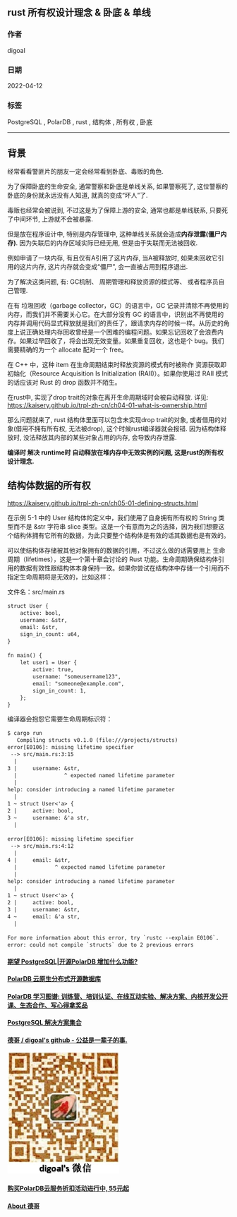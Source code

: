## rust 所有权设计理念 & 卧底 & 单线      
                  
### 作者                  
digoal                  
                  
### 日期                  
2022-04-12                 
                  
### 标签                  
PostgreSQL , PolarDB , rust , 结构体 , 所有权 , 卧底     
                  
----                  
                  
## 背景       
  
经常看看警匪片的朋友一定会经常看到卧底、毒贩的角色.  
  
为了保障卧底的生命安全, 通常警察和卧底是单线关系, 如果警察死了, 这位警察的卧底的身份就永远没有人知道, 就真的变成“坏人”了.   
  
毒贩也经常会被说到, 不过这是为了保障上游的安全, 通常也都是单线联系, 只要死了中间环节, 上游就不会被暴露.    
  
但是放在程序设计中, 特别是内存管理中, 这种单线关系就会造成<b>内存泄露(僵尸内存)</b>. 因为失联后的内存区域实际已经无用, 但是由于失联而无法被回收.  
  
例如申请了一块内存, 有且仅有A引用了这片内存, 当A被释放时, 如果未回收它引用的这片内存, 这片内存就会变成“僵尸”, 会一直被占用到程序退出.   
  
为了解决这类问题, 有: GC机制、 周期管理和释放资源的模式等、 或者程序员自己管理.   
  
在有 垃圾回收（garbage collector，GC）的语言中，GC 记录并清除不再使用的内存，而我们并不需要关心它。在大部分没有 GC 的语言中，识别出不再使用的内存并调用代码显式释放就是我们的责任了，跟请求内存的时候一样。从历史的角度上说正确处理内存回收曾经是一个困难的编程问题。如果忘记回收了会浪费内存。如果过早回收了，将会出现无效变量。如果重复回收，这也是个 bug。我们需要精确的为一个 allocate 配对一个 free。  
  
在 C++ 中，这种 item 在生命周期结束时释放资源的模式有时被称作 资源获取即初始化（Resource Acquisition Is Initialization (RAII)）。如果你使用过 RAII 模式的话应该对 Rust 的 drop 函数并不陌生。  
  
在rust中, 实现了drop trait的对象在离开生命周期域时会被自动释放. 详见: https://kaisery.github.io/trpl-zh-cn/ch04-01-what-is-ownership.html  
  
那么问题就来了, rust 结构体里面可以包含未实现drop trait的对象, 或者借用的对象(借用不拥有所有权, 无法被drop), 这个时候rust编译器就会报错. 因为结构体释放时, 没法释放其内部的某些对象占用的内存, 会导致内存泄露.    
  
<b>编译时 解决 runtime时 自动释放在堆内存中无效实例的问题, 这是rust的所有权设计理念. </b>   
  
## 结构体数据的所有权  
https://kaisery.github.io/trpl-zh-cn/ch05-01-defining-structs.html  
  
在示例 5-1 中的 User 结构体的定义中，我们使用了自身拥有所有权的 String 类型而不是 &str 字符串 slice 类型。这是一个有意而为之的选择，因为我们想要这个结构体拥有它所有的数据，为此只要整个结构体是有效的话其数据也是有效的。  
  
可以使结构体存储被其他对象拥有的数据的引用，不过这么做的话需要用上 生命周期（lifetimes），这是一个第十章会讨论的 Rust 功能。生命周期确保结构体引用的数据有效性跟结构体本身保持一致。如果你尝试在结构体中存储一个引用而不指定生命周期将是无效的，比如这样：  
  
文件名：src/main.rs  
  
```  
struct User {  
    active: bool,  
    username: &str,  
    email: &str,  
    sign_in_count: u64,  
}  
  
fn main() {  
    let user1 = User {  
        active: true,  
        username: "someusername123",  
        email: "someone@example.com",  
        sign_in_count: 1,  
    };  
}  
```  
  
编译器会抱怨它需要生命周期标识符：  
  
```  
$ cargo run  
   Compiling structs v0.1.0 (file:///projects/structs)  
error[E0106]: missing lifetime specifier  
 --> src/main.rs:3:15  
  |  
3 |     username: &str,  
  |               ^ expected named lifetime parameter  
  |  
help: consider introducing a named lifetime parameter  
  |  
1 ~ struct User<'a> {  
2 |     active: bool,  
3 ~     username: &'a str,  
  |  
  
error[E0106]: missing lifetime specifier  
 --> src/main.rs:4:12  
  |  
4 |     email: &str,  
  |            ^ expected named lifetime parameter  
  |  
help: consider introducing a named lifetime parameter  
  |  
1 ~ struct User<'a> {  
2 |     active: bool,  
3 |     username: &str,  
4 ~     email: &'a str,  
  |  
  
For more information about this error, try `rustc --explain E0106`.  
error: could not compile `structs` due to 2 previous errors  
```  
  
  
#### [期望 PostgreSQL|开源PolarDB 增加什么功能?](https://github.com/digoal/blog/issues/76 "269ac3d1c492e938c0191101c7238216")
  
  
#### [PolarDB 云原生分布式开源数据库](https://github.com/ApsaraDB "57258f76c37864c6e6d23383d05714ea")
  
  
#### [PolarDB 学习图谱: 训练营、培训认证、在线互动实验、解决方案、内核开发公开课、生态合作、写心得拿奖品](https://www.aliyun.com/database/openpolardb/activity "8642f60e04ed0c814bf9cb9677976bd4")
  
  
#### [PostgreSQL 解决方案集合](../201706/20170601_02.md "40cff096e9ed7122c512b35d8561d9c8")
  
  
#### [德哥 / digoal's github - 公益是一辈子的事.](https://github.com/digoal/blog/blob/master/README.md "22709685feb7cab07d30f30387f0a9ae")
  
  
![digoal's wechat](../pic/digoal_weixin.jpg "f7ad92eeba24523fd47a6e1a0e691b59")
  
  
#### [购买PolarDB云服务折扣活动进行中, 55元起](https://www.aliyun.com/activity/new/polardb-yunparter?userCode=bsb3t4al "e0495c413bedacabb75ff1e880be465a")
  
  
#### [About 德哥](https://github.com/digoal/blog/blob/master/me/readme.md "a37735981e7704886ffd590565582dd0")
  
